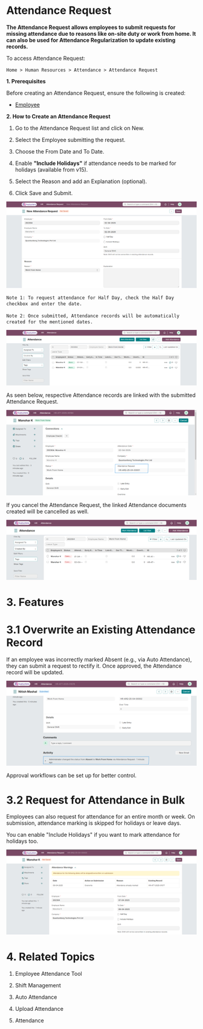 # Attendance Request

**The Attendance Request allows employees to submit requests for missing attendance due to reasons like on-site duty or work from home. It can also be used for Attendance Regularization to update existing records.**

To access Attendance Request:

    Home > Human Resources > Attendance > Attendance Request

**1. Prerequisites**

Before creating an Attendance Request, ensure the following is created:

* [Employee](../Organization%20Management/Employee.md)

**2. How to Create an Attendance Request**

1. Go to the Attendance Request list and click on New.

2. Select the Employee submitting the request.

3. Choose the From Date and To Date.

4. Enable **"Include Holidays"** if attendance needs to be marked for holidays (available from v15).

5. Select the Reason and add an Explanation (optional).

6. Click Save and Submit.

![Attendance-Request-1](../images/Attendance-Images/Attendance-Request-1.png)

    Note 1: To request attendance for Half Day, check the Half Day checkbox and enter the date.

    Note 2: Once submitted, Attendance records will be automatically created for the mentioned dates.


![Attendance-Request-2](../images/Attendance-Images/Attendance-Request-2.png)

As seen below, respective Attendance records are linked with the submitted Attendance Request.

![Attendance-Request-3](../images/Attendance-Images/Attendance-Request-3.png)

If you cancel the Attendance Request, the linked Attendance documents created will be cancelled as well.

![Attendance-Request-4](../images/Attendance-Images/Attendance-Request-4.png)

# 3. Features

# 3.1 Overwrite an Existing Attendance Record

If an employee was incorrectly marked Absent (e.g., via Auto Attendance), they can submit a request to rectify it. Once approved, the Attendance record will be updated.

![AttendanceMarkabsenttopresent](../images/Attendance-Images/MarkAttendanceabsenttowfh.png)

Approval workflows can be set up for better control.

# 3.2 Request for Attendance in Bulk

Employees can also request for attendance for an entire month or week. On submission, attendance marking is skipped for holidays or leave days.

You can enable "Include Holidays" if you want to mark attendance for holidays too.

![RequestAttendanceForBuld](../images/Attendance-Images/requestattendanceforbulk.png)

# 4. Related Topics

1. Employee Attendance Tool

2. Shift Management

3. Auto Attendance

4. Upload Attendance

5. Attendance